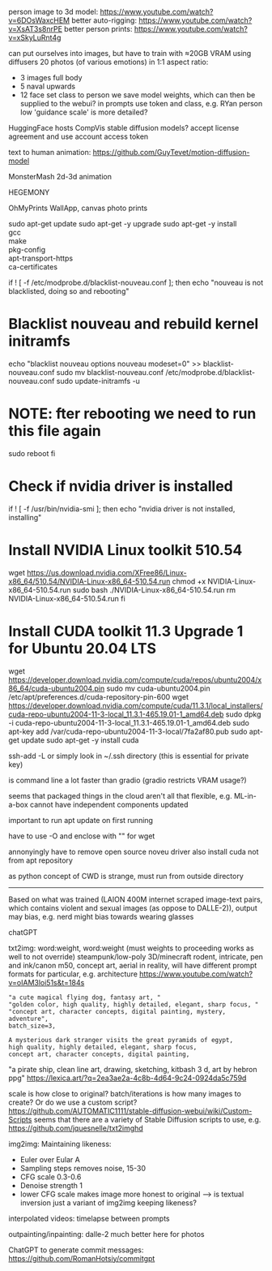 <!-- SPDX-License-Identifier: zlib-acknowledgement -->
person image to 3d model: https://www.youtube.com/watch?v=6DOsWaxcHEM 
better auto-rigging: https://www.youtube.com/watch?v=XsAT3s8nrPE
better person prints: https://www.youtube.com/watch?v=xSkyLuRnt4g

can put ourselves into images, but have to train with ≈20GB VRAM using diffusers
20 photos (of various emotions) in 1:1 aspect ratio:
* 3 images full body 
* 5 naval upwards
* 12 face
set class to person
we save model weights, which can then be supplied to the webui?
in prompts use token and class, e.g. RYan person
low 'guidance scale' is more detailed?

HuggingFace hosts CompVis stable diffusion models? accept license agreement and use account access token

text to human animation: https://github.com/GuyTevet/motion-diffusion-model 

MonsterMash 2d-3d animation

HEGEMONY

OhMyPrints WallApp, canvas photo prints

sudo apt-get update
sudo apt-get -y upgrade
sudo apt-get -y install \
  gcc \
  make \
  pkg-config \
  apt-transport-https \
  ca-certificates

if ! [ -f /etc/modprobe.d/blacklist-nouveau.conf ]; then
  echo "nouveau is not blacklisted, doing so and rebooting"

  # Blacklist nouveau and rebuild kernel initramfs
  echo "blacklist nouveau
options nouveau modeset=0" >> blacklist-nouveau.conf
  sudo mv blacklist-nouveau.conf /etc/modprobe.d/blacklist-nouveau.conf
  sudo update-initramfs -u
  # NOTE: fter rebooting we need to run this file again
  sudo reboot
fi

# Check if nvidia driver is installed
if ! [ -f /usr/bin/nvidia-smi ]; then
  echo "nvidia driver is not installed, installing"
  # Install NVIDIA Linux toolkit 510.54
  wget https://us.download.nvidia.com/XFree86/Linux-x86_64/510.54/NVIDIA-Linux-x86_64-510.54.run
  chmod +x NVIDIA-Linux-x86_64-510.54.run
  sudo bash ./NVIDIA-Linux-x86_64-510.54.run
  rm NVIDIA-Linux-x86_64-510.54.run
fi

# Install CUDA toolkit 11.3 Upgrade 1 for Ubuntu 20.04 LTS
wget https://developer.download.nvidia.com/compute/cuda/repos/ubuntu2004/x86_64/cuda-ubuntu2004.pin
sudo mv cuda-ubuntu2004.pin /etc/apt/preferences.d/cuda-repository-pin-600
wget https://developer.download.nvidia.com/compute/cuda/11.3.1/local_installers/cuda-repo-ubuntu2004-11-3-local_11.3.1-465.19.01-1_amd64.deb
sudo dpkg -i cuda-repo-ubuntu2004-11-3-local_11.3.1-465.19.01-1_amd64.deb
sudo apt-key add /var/cuda-repo-ubuntu2004-11-3-local/7fa2af80.pub
sudo apt-get update
sudo apt-get -y install cuda


ssh-add -L or simply look in ~/.ssh directory (this is essential for private key)

is command line a lot faster than gradio (gradio restricts VRAM usage?)

seems that packaged things in the cloud aren't all that flexible, e.g. ML-in-a-box cannot have independent components updated

important to run apt update on first running

have to use -O and enclose with "" for wget

annonyingly have to remove open source noveu driver
also install cuda not from apt repository

as python concept of CWD is strange, must run from outside directory

--------
Based on what was trained (LAION 400M internet scraped image-text pairs, which contains violent and sexual images (as oppose to DALLE-2)), output may bias, e.g. nerd might bias towards wearing glasses 

chatGPT

txt2img:
word:weight, word:weight (must weights to proceeding works as well to not override)
steampunk/low-poly 3D/minecraft rodent, intricate, pen and ink/canon m50, concept art, aerial
in reality, will have different prompt formats for particular, e.g. architecture
https://www.youtube.com/watch?v=oIAM3loi51s&t=184s

    "a cute magical flying dog, fantasy art, "
    "golden color, high quality, highly detailed, elegant, sharp focus, "
    "concept art, character concepts, digital painting, mystery, adventure",
    batch_size=3,

    A mysterious dark stranger visits the great pyramids of egypt, 
    high quality, highly detailed, elegant, sharp focus, 
    concept art, character concepts, digital painting,

"a pirate ship, clean line art, drawing, sketching, kitbash 3 d, art by hebron ppg"
https://lexica.art/?q=2ea3ae2a-4c8b-4d64-9c24-0924da5c759d


scale is how close to original?
batch/iterations is how many images to create? Or do we use a custom script? https://github.com/AUTOMATIC1111/stable-diffusion-webui/wiki/Custom-Scripts
seems that there are a variety of Stable Diffusion scripts to use, e.g. https://github.com/jquesnelle/txt2imghd 

img2img:
Maintaining likeness:
* Euler over Eular A
* Sampling steps removes noise, 15-30
* CFG scale 0.3-0.6
* Denoise strength 1
* lower CFG scale makes image more honest to original
--> is textual inversion just a variant of img2img keeping likeness?

interpolated videos:
timelapse between prompts

outpainting/inpainting:
dalle-2 much better here for photos

ChatGPT to generate commit messages: 
https://github.com/RomanHotsiy/commitgpt
